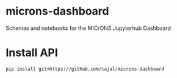 # microns-dashboard
Schemas and notebooks for the MICrONS Jupyterhub Dashboard

# Install API
```
pip install git+https://github.com/cajal/microns-dashboard
```

